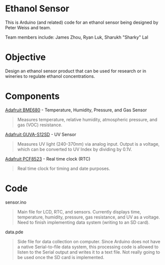 # Ethanol Sensor

This is Arduino (and related) code for an ethanol sensor being designed by Peter Weiss and team.

Team members include: James Zhou, Ryan Luk, Sharukh "Sharky" Lal

# Objective

Design an ethanol sensor product that can be used for research or in wineries to regulate ethanol concentrations.

# Components

[Adafruit BME680](https://www.adafruit.com/product/3660) - Temperature, Humidity, Pressure, and Gas Sensor
> Measures temperature, relative humidity, atmospheric pressure, and gas (VOC) resistance.

[Adafruit GUVA-S12SD](https://www.adafruit.com/product/1918) - UV Sensor
> Measures UV light (240-370nm) via analog input. Output is a voltage, which can be converted to UV Index by dividing by 0.1V.

[Adafruit PCF8523](https://www.adafruit.com/product/3295) - Real time clock (RTC)
> Real time clock for timing and date purposes.

# Code

sensor.ino
> Main file for LCD, RTC, and sensors. Currently displays time, temperature, humidity, pressure, gas resistance, and UV as a voltage. Need to finish implementing data system (writing to an SD card).

data.pde
> Side file for data collection on computer. Since Arduino does not have a native Serial-to-file data system, this processing code is allowed to listen to the Serial output and writes it to a text file. Not really going to be used once the SD card is implemented.